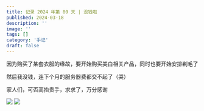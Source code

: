 ```yaml
---
title: 记录 2024 年第 80 天 | 没钱啦
published: 2024-03-18
description: ''
image: ''
tags: []
category: '手记'
draft: false 
---
```

因为购买了某套衣服的缘故，要开始购买美白相关产品，同时也要开始安排剃毛了

然后我没钱，连下个月的服务器费都交不起了（哭）

家人们，可否高抬贵手，求求了，万分感谢

![](https://server.akio.top/api/v2/objects/icon/zorjxhkblyw64z43rz.jpg)
![](https://server.akio.top/api/v2/objects/icon/i4hutnaefiwi7gcjat.png)
